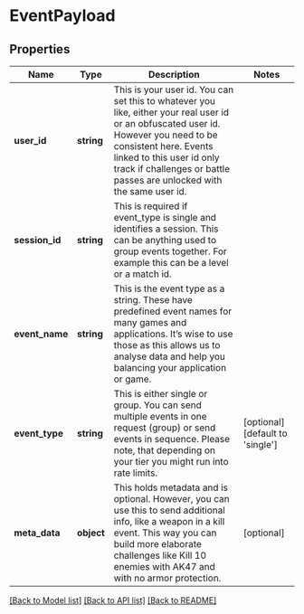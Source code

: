 # EventPayload

## Properties
Name | Type | Description | Notes
------------ | ------------- | ------------- | -------------
**user_id** | **string** | This is your user id. You can set this to whatever you like, either your real user id or an obfuscated user id. However you need to be consistent here. Events linked to this user id only track if challenges or battle passes are unlocked with the same user id. | 
**session_id** | **string** | This is required if event_type is single and identifies a session. This can be anything used to group events together. For example this can be a level or a match id. | 
**event_name** | **string** | This is the event type as a string. These have predefined event names for many games and applications. It’s wise to use those as this allows us to analyse data and help you balancing your application or game. | 
**event_type** | **string** | This is either single or group. You can send multiple events in one request (group) or send events in sequence. Please note, that depending on your tier you might run into rate limits. | [optional] [default to 'single']
**meta_data** | **object** | This holds metadata and is optional. However, you can use this to send additional info, like a weapon in a kill event. This way you can build more elaborate challenges like Kill 10 enemies with AK47 and with no armor protection. | [optional] 

[[Back to Model list]](../../README.md#documentation-for-models) [[Back to API list]](../../README.md#documentation-for-api-endpoints) [[Back to README]](../../README.md)

